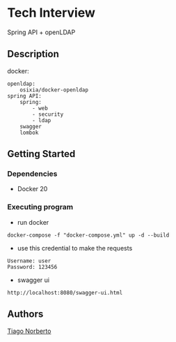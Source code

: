 # Tech Interview

Spring API + openLDAP

## Description
docker:

    openldap:
        osixia/docker-openldap
    spring API:
        spring:
            - web
            - security
            - ldap
        swagger
        lombok


## Getting Started

### Dependencies

* Docker 20

### Executing program

* run docker
```
docker-compose -f "docker-compose.yml" up -d --build
```
* use this credential to make the requests
```
Username: user
Password: 123456
```
* swagger ui
```
http://localhost:8080/swagger-ui.html
```

## Authors

[Tiago Norberto](https://linkedin.com/in/tiago-norberto-3a219b42)
